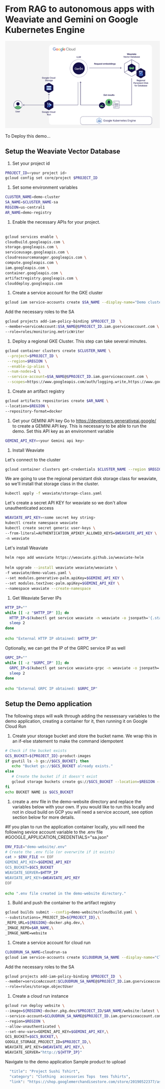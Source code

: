 
# From RAG to autonomous apps with Weaviate and Gemini on Google Kubernetes Engine
![Next Demo Achitecture](https://github.com/bkauf/next-store/blob/main/diagram.png)


To Deploy this demo...


## Setup the Weaviate Vector Database
1. Set your project id

```sh
PROJECT_ID=<your project id>
gcloud config set core/project $PROJECT_ID
```
1. Set some environment variables

```sh
CLUSTER_NAME=demo-cluster
SA_NAME=$CLUSTER_NAME-sa
REGION=us-central1
AR_NAME=demo-registry

```
1. Enable the necessary APIs for your project.

```sh

gcloud services enable \
cloudbuild.googleapis.com \
storage.googleapis.com \
serviceusage.googleapis.com \
cloudresourcemanager.googleapis.com \
compute.googleapis.com \
iam.googleapis.com \
container.googleapis.com \
artifactregistry.googleapis.com \
clouddeploy.googleapis.com

```

1. Create a service account for the GKE cluster

```sh
gcloud iam service-accounts create $SA_NAME --display-name="Demo cluster service account"
```
Add the necessary roles to the SA

```sh
gcloud projects add-iam-policy-binding $PROJECT_ID  \
--member=serviceAccount:$SA_NAME@$PROJECT_ID.iam.gserviceaccount.com \
--role=roles/monitoring.metricWriter
```

1. Deploy a regional GKE Cluster. This step can take several minutes.

```sh 
gcloud container clusters create $CLUSTER_NAME \
 --project=$PROJECT_ID \
 --region=$REGION \
 --enable-ip-alias \
 --num-nodes=1 \
 --service-account=$SA_NAME@$PROJECT_ID.iam.gserviceaccount.com \
 --scopes=https://www.googleapis.com/auth/logging.write,https://www.googleapis.com/auth/monitoring,https://www.googleapis.com/auth/cloud-platform

 ```


1. Create an artifact registry

```sh
gcloud artifacts repositories create $AR_NAME \
--location=$REGION \
--repository-format=docker 

```
1.  Get your GEMINI API key
Go to https://developers.generativeai.google/ to create a GEMINI API key. This is necessary to be able to run the demo.
Set this API key as an environment variable

```sh
GEMINI_API_KEY=<your Gemini api key>
```

1. Install Weaviate 

Let's connect to the cluster
```sh
gcloud container clusters get-credentials $CLUSTER_NAME --region $REGION --project $PROJECT_ID
```

We are going to use the regional persistant disk storage class for weaviate, so we'll install that storage class in the cluster.

```sh
kubectl apply -f weaviate/storage-class.yaml
```

Let's create a secret API KEY for weaviate so we don't allow unauthenticated access

```sh
WEAVIATE_API_KEY=<some secret key string>
kubectl create namespace weaviate
kubectl create secret generic user-keys \
--from-literal=AUTHENTICATION_APIKEY_ALLOWED_KEYS=$WEAVIATE_API_KEY \
-n weaviate
```
Let's install Weaviate

```sh
helm repo add weaviate https://weaviate.github.io/weaviate-helm

helm upgrade --install weaviate weaviate/weaviate \
-f weaviate/demo-values.yaml \
--set modules.generative-palm.apiKey=$GEMINI_API_KEY \
--set modules.text2vec-palm.apiKey=$GEMINI_API_KEY \
--namespace weaviate --create-namespace
```
1. Get Weaviate Server IPs

```sh
HTTP_IP=""
while [[ -z "$HTTP_IP" ]]; do
  HTTP_IP=$(kubectl get service weaviate -n weaviate -o jsonpath='{.status.loadBalancer.ingress[0].ip}')
  sleep 2 
done

echo "External HTTP IP obtained: $HTTP_IP"
```
Optionally, we can get the IP of the GRPC service IP as well
```sh
GRPC_IP=""
while [[ -z "$GRPC_IP" ]]; do
  GRPC_IP=$(kubectl get service weaviate-grpc -n weaviate -o jsonpath='{.status.loadBalancer.ingress[0].ip}')
  sleep 2 
done

echo "External GRPC IP obtained: $GRPC_IP"
```

## Setup the Demo application
The following steps will walk through adding the nessessary  variables to the demo application, creating a container for it, then running it on Google Cloud Run

1. Create your storage bucket and store the bucket name. We wrap this in an if-else statement to make the command idempotent

```sh
# Check if the bucket exists
GCS_BUCKET=${PROJECT_ID}-product-images
if gsutil ls -b gs://$GCS_BUCKET; then
   echo "Bucket gs://$GCS_BUCKET already exists."
else
   # Create the bucket if it doesn't exist
   gcloud storage buckets create gs://$GCS_BUCKET --location=$REGION --project=$PROJECT_ID
fi
echo BUCKET NAME is $GCS_BUCKET

```

1. create a .env file in the demo-website directory and replace the variables below with your own. If you would like to run this locally and not in cloud build on GCP you will need a service account, see option section below for more details. 


#If you plan to run the application container locally, you will need the following sevice account variable to the .env file
#GOOGLE_APPLICATION_CREDENTIALS="sa.json"

```sh 
ENV_FILE="demo-website/.env"
# Create the .env file (or overwrite if it exists)
cat > $ENV_FILE << EOF
GEMINI_API_KEY=$GEMINI_API_KEY
GCS_BUCKET=$GCS_BUCKET
WEAVIATE_SERVER=$HTTP_IP
WEAVIATE_API_KEY=$WEAVIATE_API_KEY
EOF

echo ".env file created in the demo-website directory."

```

1. Build and push the container to the artifact registry 
```sh
gcloud builds submit --config=demo-website/cloudbuild.yaml \
--substitutions=_PROJECT_ID=${PROJECT_ID},\
_REPO_URL=${REGION}-docker.pkg.dev,\
_IMAGE_REPO=$AR_NAME,\
_IMAGE_NAME=website
```
1. Create a service account for cloud run
```sh
CLOUDRUN_SA_NAME=cloudrun-sa
gcloud iam service-accounts create $CLOUDRUN_SA_NAME --display-name="Cloud Run service account"
```
Add the necessary roles to the SA

```sh
gcloud projects add-iam-policy-binding $PROJECT_ID  \
--member=serviceAccount:$CLOUDRUN_SA_NAME@$PROJECT_ID.iam.gserviceaccount.com \
--role=roles/storage.objectUser
```
1. Create a cloud run instance

```sh
gcloud run deploy website \
--image=${REGION}-docker.pkg.dev/$PROJECT_ID/$AR_NAME/website:latest \
--service-account=$CLOUDRUN_SA_NAME@$PROJECT_ID.iam.gserviceaccount.com \
--region=$REGION \
--allow-unauthenticated \
--set-env-vars=GEMINI_API_KEY=$GEMINI_API_KEY,\
GCS_BUCKET=$GCS_BUCKET,\
GOOGLE_STORAGE_PROJECT_ID=$PROJECT_ID,\
WEAVIATE_API_KEY=$WEAVIATE_API_KEY,\
WEAVIATE_SERVER="http://${HTTP_IP}"

```

Navigate to the demo application 
Sample product to upload

```sh
  "title": "Project Sushi Tshirt",
  "category": "Clothing  accessories Tops  tees Tshirts",
  "link": "https://shop.googlemerchandisestore.com/store/20190522377/assets/items/images/GGCPGXXX1338.jpg",

```